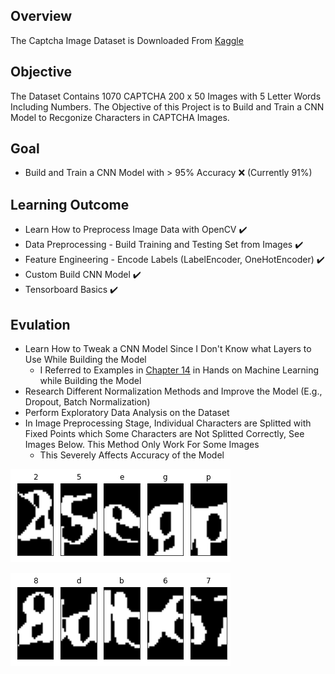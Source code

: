 ## Overview
The Captcha Image Dataset is Downloaded From [Kaggle](https://www.kaggle.com/fournierp/captcha-version-2-images)

## Objective
The Dataset Contains 1070 CAPTCHA 200 x 50 Images with 5 Letter Words Including Numbers.
The Objective of this Project is to Build and Train a CNN Model to Recgonize Characters in CAPTCHA Images.

## Goal
* Build and Train a CNN Model with > 95% Accuracy ❌ (Currently 91%)

## Learning Outcome

* Learn How to Preprocess Image Data with OpenCV ✔️
* Data Preprocessing - Build Training and Testing Set from Images ✔️
* Feature Engineering - Encode Labels (LabelEncoder, OneHotEncoder) ✔️
* Custom Build CNN Model ✔️
* Tensorboard Basics ✔️

## Evulation

* Learn How to Tweak a CNN Model Since I Don't Know what Layers to Use While Building the Model
  * I Referred to Examples in [Chapter 14](../../Hands-On%20Machine%20Learning/14_Deep_Computer_Vision_Using_Convolutional_Neural_Networks.ipynb) in Hands on Machine Learning while Building the Model
* Research Different Normalization Methods and Improve the Model (E.g., Dropout, Batch Normalization)
* Perform Exploratory Data Analysis on the Dataset
* In Image Preprocessing Stage, Individual Characters are Splitted with Fixed Points which Some Characters are Not Splitted Correctly, See Images Below. This Method Only Work For Some Images
  * This Severely Affects Accuracy of the Model

![image](Split1.png)

![image](Split2.png)
 


